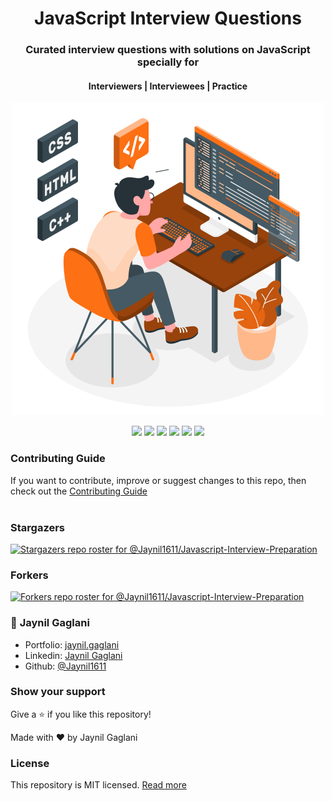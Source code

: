 <div align="center">
	<h1>JavaScript Interview Questions</h1>
	<h3>Curated interview questions with solutions on JavaScript specially for</h3>
    	<h4>Interviewers | Interviewees | Practice</h4>
    	<a href="#javascript-modern-interview-code-challenges-by-topic"><img src="https://github.com/Jaynil1611/Coding-Archives/blob/master/Programming_Illustration_Animated.svg" alt="banner" width="500px"/></a>
</div>

<div align="center">
    <p>
	    <a name="stars"><img src="https://img.shields.io/github/stars/Jaynil1611/Javascript-Interview-Preparation?style=for-the-badge"></a>
	    <a name="forks"><img src="https://img.shields.io/github/forks/Jaynil1611/Javascript-Interview-Preparation?logoColor=green&style=for-the-badge"></a>
	    <a name="contributions"><img src="https://img.shields.io/github/contributors/Jaynil1611/Javascript-Interview-Preparation?logoColor=green&style=for-the-badge"></a>
	    <a name="license"><img src="https://img.shields.io/github/license/Jaynil1611/Javascript-Interview-Preparation?style=for-the-badge"></a>
      <a name="tweet" href="https://twitter.com/intent/tweet?text=Refer%20to%20this%20amazing%20GitHub%20repository%20from%20%40Jaynil_Gaglani%20to%20ace%20your%20next%20javascript%20interview!%0A&url=https://github.com/Jaynil1611/Javascript-Interview-Preparation"><img src="https://img.shields.io/badge/TWEET-%20-green?style=for-the-badge"></a>
      <a name="follow" href="https://twitter.com/intent/follow?screen_name=Jaynil_Gaglani"><img src="https://img.shields.io/twitter/follow/Jaynil_Gaglani?style=for-the-badge"></a>      
    </p>
</div>

### Contributing Guide

If you want to contribute, improve or suggest changes to this repo, then check out the [Contributing Guide](./CONTRIBUTING.md)
<br/><br/>

### Stargazers

[![Stargazers repo roster for @Jaynil1611/Javascript-Interview-Preparation](https://reporoster.com/stars/Jaynil1611/Javascript-Interview-Preparation)](https://github.com/Jaynil1611/Javascript-Interview-Preparation/stargazers)

### Forkers

[![Forkers repo roster for @Jaynil1611/Javascript-Interview-Preparation](https://reporoster.com/forks/Jaynil1611/Javascript-Interview-Preparation)](https://github.com/Jaynil1611/Javascript-Interview-Preparation/network/members)


### 👤 **Jaynil Gaglani**

- Portfolio: [jaynil.gaglani](https://bit.ly/jaynil-profile)
- Linkedin: [Jaynil Gaglani](https://www.linkedin.com/in/jaynilgaglani/)
- Github: [@Jaynil1611](https://github.com/Jaynil1611)

### Show your support
Give a ⭐️ if you like this repository!

Made with ❤️ by Jaynil Gaglani

### License

This repository is MIT licensed. [Read more](./LICENSE)